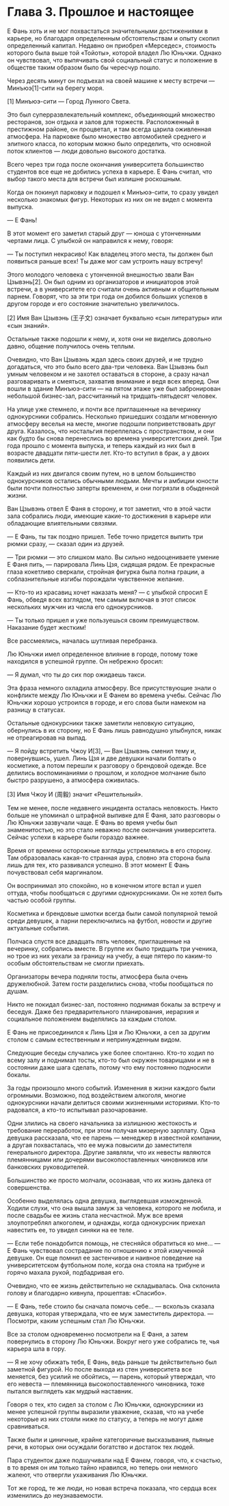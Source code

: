 # Глава 3. Прошлое и настоящее


Е Фань хоть и не мог похвастаться значительными достижениями в карьере, но благодаря определенным обстоятельствам и опыту скопил определенный капитал. Недавно он приобрел «Мерседес», стоимость которого была выше той «Тойоты», которой владел Лю Юньчжи. Однако он чувствовал, что выпячивать свой социальный статус и положение в обществе таким образом было бы чересчур пошло.

Через десять минут он подъехал на своей машине к месту встречи — Минъюэ[1]-сити на берегу моря.

[1] Минъюэ-сити — Город Лунного Света.

Это был суперразвлекательный комплекс, объединяющий множество ресторанов, зон отдыха и залов для торжеств. Расположенный в престижном районе, он процветал, и там всегда царила оживленная атмосфера. На парковке было множество автомобилей среднего и элитного класса, по которым можно было определить, что основной поток клиентов — люди довольно высокого достатка.

Всего через три года после окончания университета большинство студентов все еще не добились успеха в карьере. Е Фань считал, что выбор такого места для встречи был излишне роскошным.

Когда он покинул парковку и подошел к Минъюэ-сити, то сразу увидел несколько знакомых фигур. Некоторых из них он не видел с момента выпуска.

— Е Фань!

В этот момент его заметил старый друг — юноша с утонченными чертами лица. С улыбкой он направился к нему, говоря:

— Ты поступил некрасиво! Как владелец этого места, ты должен был появиться раньше всех! Ты даже мог сам устроить нашу встречу!

Этого молодого человека с утонченной внешностью звали Ван Цзывэнь[2]. Он был одним из организаторов и инициаторов этой встречи, а в университете его считали очень активным и общительным парнем. Говорят, что за эти три года он добился больших успехов в другом городе и его состояние значительно увеличилось.

[2] Имя Ван Цзывэнь (王子文) означает буквально «сын литературы» или «сын знаний».

Остальные также подошли к нему, и, хотя они не виделись довольно давно, общение получилось очень теплым.

Очевидно, что Ван Цзывэнь ждал здесь своих друзей, и не трудно догадаться, что это было всего два-три человека. Ван Цзывэнь был умным человеком и не захотел оставаться в стороне, а сразу начал разговаривать и смеяться, захватив внимание и ведя всех вперед. Они вошли в здание Минъюэ-сити — на пятом этаже уже был забронирован небольшой бизнес-зал, рассчитанный на тридцать-пятьдесят человек.

На улице уже стемнело, и почти все приглашенные на вечеринку однокурсники собрались. Несколько пришедших создали мгновенную атмосферу веселья на месте, многие подошли поприветствовать друг друга. Казалось, что ностальгия переплелась с пространством, и они как будто бы снова перенеслись во времена университетских дней. Три года прошло с момента выпуска, и теперь каждый из них был в возрасте двадцати пяти-шести лет. Кто-то вступил в брак, а у двоих появились дети.

Каждый из них двигался своим путем, но в целом большинство однокурсников остались обычными людьми. Мечты и амбиции юности были почти полностью затерты временем, и они погрязли в обыденной жизни.

Ван Цзывэнь отвел Е Фаня в сторону, и тот заметил, что в этой части зала собрались люди, имеющие какие-то достижения в карьере или обладающие влиятельными связями.

— Е Фань, ты так поздно пришел. Тебе точно придется выпить три рюмки сразу, — сказал один из друзей.

— Три рюмки — это слишком мало. Вы сильно недооцениваете умение Е Фаня пить, — парировала Линь Цзя, сидящая рядом. Ее прекрасные глаза кокетливо сверкали, стройная фигурка была полна грации, а соблазнительные изгибы порождали чувственное желание.

— Кто-то из красавиц хочет наказать меня? — с улыбкой спросил Е Фань, обведя всех взглядом, тем самым включая в этот список нескольких мужчин из числа его однокурсников.

— Ты только пришел и уже пользуешься своим преимуществом. Наказание будет жестким!

Все рассмеялись, началась шутливая перебранка.

Лю Юньчжи имел определенное влияние в городе, потому тоже находился в успешной группе. Он небрежно бросил:

— Я думал, что ты до сих пор ожидаешь такси.

Эта фраза немного охладила атмосферу. Все присутствующие знали о конфликте между Лю Юньчжи и Е Фанем во времена учебы. Сейчас Лю Юньчжи хорошо устроился в городе, и его слова были намеком на разницу в статусах.

Остальные однокурсники также заметили неловкую ситуацию, обернулись в их сторону, но Е Фань лишь равнодушно улыбнулся, никак не отреагировав на выпад.

— Я пойду встретить Чжоу И[3], — Ван Цзывэнь сменил тему и, повернувшись, ушел. Линь Цзя и две девушки начали болтать о косметике, а потом перешли к разговору о брендовой одежде. Все делились воспоминаниями о прошлом, и холодное молчание было быстро разрушено, а атмосфера оживилась.

[3] Имя Чжоу И (周毅) значит «Решительный».

Тем не менее, после недавнего инцидента осталась неловкость. Никто больше не упоминал о штрафной выпивке для Е Фаня, зато разговоры о Лю Юньчжи зазвучали чаще. Е Фань во время учебы был знаменитостью, но это стало неважно после окончания университета. Сейчас успехи в карьере были гораздо важнее.

Время от времени осторожные взгляды устремлялись в его сторону. Там образовалась какая-то странная аура, словно эта сторона была лишь для тех, кто развивался успешно. В этот момент Е Фань почувствовал себя маргиналом.

Он воспринимал это спокойно, но в конечном итоге встал и ушел оттуда, чтобы пообщаться с другими однокурсниками. Он не хотел быть частью особой группы.

Косметика и брендовые шмотки всегда были самой популярной темой среди девушек, а парни переключились на футбол, новости и другие актуальные события.

Полчаса спустя все двадцать пять человек, приглашенные на вечеринку, собрались вместе. В группе их было тридцать три ученика, но трое из них уехали за границу на учебу, а еще пятеро по каким-то особым обстоятельствам не смогли приехать.

Организаторы вечера подняли тосты, атмосфера была очень дружелюбной. Затем гости разделились снова, чтобы пообщаться по душам.

Никто не покидал бизнес-зал, постоянно поднимая бокалы за встречу и беседуя. Даже без предварительного планирования, иерархия и социальное положением выделялись за каждым столом.

Е Фань не присоединился к Линь Цзя и Лю Юньчжи, а сел за другим столом с самым естественным и непринужденным видом.

Следующие беседы случались уже более спонтанно. Кто-то ходил по всему залу и поднимал тосты, кто-то был окружен товарищами и не в состоянии даже шага сделать, потому что ему постоянно подносили бокалы.

За годы произошло много событий. Изменения в жизни каждого были огромными. Возможно, под воздействием алкоголя, многие однокурсники начали делиться своими жизненными историями. Кто-то радовался, а кто-то испытывал разочарование.

Одни злились на своего начальника за излишнюю жестокость и требование переработок, при этом получая мизерную зарплату. Одна девушка рассказала, что ее парень — менеджер в известной компании, а другая похвасталась, что ее мужа повысили до заместителя генерального директора. Другие заявляли, что их невесты являются племянницами или дочерями высокопоставленных чиновников или банковских руководителей.

Большинство же просто молчали, осознавая, что их жизнь далека от совершенства.

Особенно выделялась одна девушка, выглядевшая изможденной. Ходили слухи, что она вышла замуж за человека, которого не любила, и после свадьбы ее жизнь стала несчастной. Муж все время злоупотреблял алкоголем, и однажды, когда однокурсник приехал навестить ее, то увидел синяки на ее теле.

— Если тебе понадобится помощь, не стесняйся обратиться ко мне… — Е Фань чувствовал сострадание по отношению к этой измученной девушке. Он еще помнил ее застенчивое и наивное поведение на университетском футбольном поле, когда она стояла на трибуне и горячо махала рукой, подбадривая его.

Очевидно, что ее жизнь действительно не складывалась. Она склонила голову и благодарно кивнула, прошептав: «Спасибо».

— Е Фань, тебе стоило бы сначала помочь себе… — вскользь сказала девушка, которая утверждала, что ее муж заместитель директора. — Посмотри, каким успешным стал Лю Юньчжи.

Все за столом одновременно посмотрели на Е Фаня, а затем повернулись в сторону Лю Юньчжи. Вокруг него уже собрались те, чья карьера шла в гору.

— Я не хочу обижать тебя, Е Фань, ведь раньше ты действительно был заметной фигурой. Но после выхода из стен университета все меняется, без усилий не обойтись, — парень, который утверждал, что его невеста — племянница высокопоставленного чиновника, тоже пытался выглядеть как мудрый наставник.

Говоря о тех, кто сидел за столом с Лю Юньчжи, однокурсники из менее успешной группы выразили уважение, сказав, что на учебе некоторые из них стояли ниже по статусу, а теперь не могут даже сравниваться.

Также были и циничные, крайне категоричные высказывания, пьяные речи, в которых они осуждали богатство и достаток тех людей.

Пара студенток даже подшучивали над Е Фанем, говоря, что, к счастью, в то время он им только тайно нравился, но теперь они немного жалеют, что отвергли ухаживания Лю Юньчжи.

Тот же город, те же люди, но новая встреча показала, что сердца всех изменились до неузнаваемости.